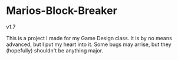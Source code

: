 # Marios-Block-Breaker
v1.7

This is a project I made for my Game Design class. It is by no means advanced, but I put my heart into it. Some bugs may arrise, but they (hopefully) shouldn't
be anything major. 
